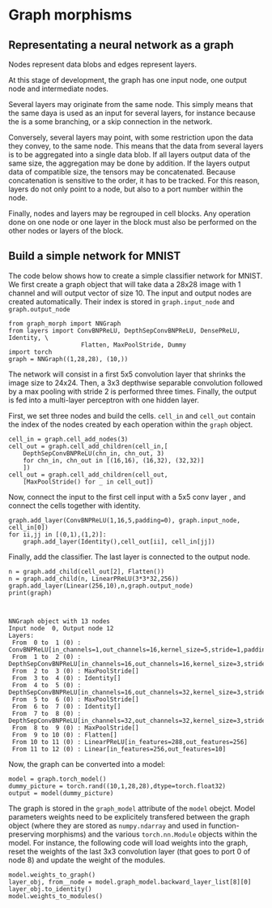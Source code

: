 # Graph morphisms
## Representating a neural network as a graph
Nodes represent data blobs and edges represent layers.

At this stage of development, the graph has one input node, one output node and intermediate nodes.

Several layers may originate from the same node. This simply means that the same daya is used as an input for several layers,
for instance because the is a some branching, or a skip connection in the network.

Conversely, several layers may point, with some restriction upon the data they convey, to the same node. This means that the
data from several layers is to be aggregated into a single data blob. If all layers output data of the same size, the
aggregation may be done by addition. If the layers output data of compatible size, the tensors may be concatenated. Because
concatenation is sensitive to the order, it has to be tracked. For this reason, layers do not only point to a node, but also
to a port number within the node.

Finally, nodes and layers may be regrouped in cell blocks. Any operation done on one node or one layer in the block must also
be performed on the other nodes or layers of the block.


## Build a simple network for MNIST
The code below shows how to create a simple classifier network for MNIST. We first create a graph object that will take
data a 28x28 image with 1 channel and will output  vector of size 10. The input and output nodes are created
automatically. Their index is stored in `graph.input_node` and `graph.output_node`

    from graph_morph import NNGraph
    from layers import ConvBNPReLU, DepthSepConvBNPReLU, DensePReLU, Identity, \
                        Flatten, MaxPoolStride, Dummy
    import torch
    graph = NNGraph((1,28,28), (10,))

The network will consist in a first 5x5 convolution layer that shrinks the image size to 24x24. Then,
a 3x3 depthwise separable convolution followed by a max pooling with stride 2 is performed three times. Finally,
the output is fed into a multi-layer perceptron with one hidden layer.

First, we set three nodes and build the cells. `cell_in` and `cell_out` contain the index of the nodes created
by each operation within the `graph` object.

    cell_in = graph.cell_add_nodes(3)
    cell_out = graph.cell_add_children(cell_in,[
        DepthSepConvBNPReLU(chn_in, chn_out, 3)
        for chn_in, chn_out in [(16,16), (16,32), (32,32)]
        ])
    cell_out = graph.cell_add_children(cell_out,
        [MaxPoolStride() for _ in cell_out])

Now, connect the input to the first cell input with a 5x5 conv layer , and connect the cells together with identity.

    graph.add_layer(ConvBNPReLU(1,16,5,padding=0), graph.input_node, cell_in[0])
    for ii,jj in [(0,1),(1,2)]:
        graph.add_layer(Identity(),cell_out[ii], cell_in[jj])
        
Finally, add the classifier. The last layer is connected to the output node.

    n = graph.add_child(cell_out[2], Flatten())
    n = graph.add_child(n, LinearPReLU(3*3*32,256)) 
    graph.add_layer(Linear(256,10),n,graph.output_node)
    print(graph)
    
    
    
    NNGraph object with 13 nodes
    Input node  0, Output node 12
    Layers:
     From  0 to  1 (0) : ConvBNPReLU[in_channels=1,out_channels=16,kernel_size=5,stride=1,padding=2]
     From  1 to  2 (0) : DepthSepConvBNPReLU[in_channels=16,out_channels=16,kernel_size=3,stride=1,padding=1]
     From  2 to  3 (0) : MaxPoolStride[]
     From  3 to  4 (0) : Identity[]
     From  4 to  5 (0) : DepthSepConvBNPReLU[in_channels=16,out_channels=32,kernel_size=3,stride=1,padding=1]
     From  5 to  6 (0) : MaxPoolStride[]
     From  6 to  7 (0) : Identity[]
     From  7 to  8 (0) : DepthSepConvBNPReLU[in_channels=32,out_channels=32,kernel_size=3,stride=1,padding=1]
     From  8 to  9 (0) : MaxPoolStride[]
     From  9 to 10 (0) : Flatten[]
     From 10 to 11 (0) : LinearPReLU[in_features=288,out_features=256]
     From 11 to 12 (0) : Linear[in_features=256,out_features=10]


Now, the graph can be converted into a model:

    model = graph.torch_model()
    dummy_picture = torch.rand((10,1,28,28),dtype=torch.float32)
    output = model(dummy_picture)


The graph is stored in the `graph_model` attribute of the `model` obejct. Model parameters weights need to be explicitely
transfered between the graph object (where they are stored as `numpy.ndarray` and used in function-preserving morphisms) and
the various `torch.nn.Module` objects within the model. For instance, the following code will load weights into the graph,
reset the weights of the last 3x3 convolution layer (that goes to port 0 of node 8) and update the weight of the modules.

    model.weights_to_graph()
    layer_obj, from__node = model.graph_model.backward_layer_list[8][0]
    layer_obj.to_identity()
    model.weights_to_modules()
